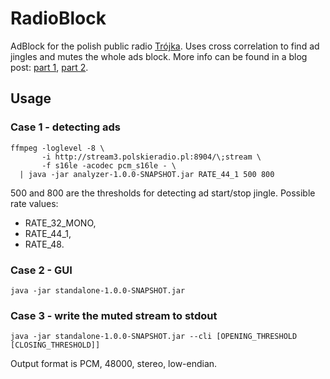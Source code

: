 # RadioBlock

AdBlock for the polish public radio [Trójka](http://www.polskieradio.pl/9,Trojka). Uses cross correlation to find ad jingles and mutes the whole ads block. More info can be found in a blog post: [part 1](http://blog.rekawek.eu/2016/02/24/radio-adblock/), [part 2](http://blog.rekawek.eu/2016/02/27/radio-adblock-2/).

## Usage

### Case 1 - detecting ads

    ffmpeg -loglevel -8 \
           -i http://stream3.polskieradio.pl:8904/\;stream \
           -f s16le -acodec pcm_s16le - \
      | java -jar analyzer-1.0.0-SNAPSHOT.jar RATE_44_1 500 800

500 and 800 are the thresholds for detecting ad start/stop jingle. Possible rate values:

* RATE_32_MONO,
* RATE_44_1,
* RATE_48.

### Case 2 - GUI

    java -jar standalone-1.0.0-SNAPSHOT.jar

### Case 3 - write the muted stream to stdout

    java -jar standalone-1.0.0-SNAPSHOT.jar --cli [OPENING_THRESHOLD [CLOSING_THRESHOLD]]
    
Output format is PCM, 48000, stereo, low-endian.